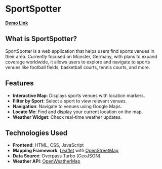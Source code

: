 # SportSpotter

**[Demo Link](https://aymksen.github.io/SportSpotter)**

## What is SportSpotter?

SportSpotter is a web application that helps users find sports venues in their area. Currently focused on Münster, Germany, with plans to expand coverage worldwide, it allows users to explore and navigate to sports venues like football fields, basketball courts, tennis courts, and more.

## Features

- **Interactive Map**: Displays sports venues with location markers.
- **Filter by Sport**: Select a sport to view relevant venues.
- **Navigation**: Navigate to venues using Google Maps.
- **Locate Me**: Find and display your current location on the map.
- **Weather Widget**: Check real-time weather updates.

## Technologies Used

- **Frontend**: HTML, CSS, JavaScript
- **Mapping Framework**: [Leaflet](https://leafletjs.com/) with [OpenStreetMap](https://www.openstreetmap.org/)
- **Data Source**: Overpass Turbo (GeoJSON)
- **Weather API**: [OpenWeatherMap](https://openweathermap.org/)

